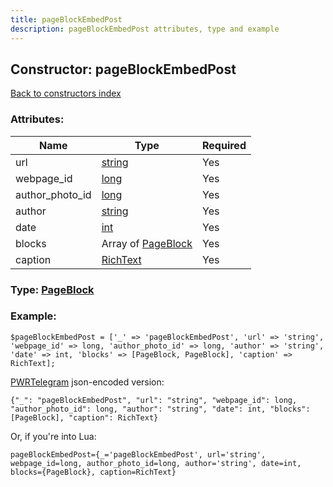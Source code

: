 ```yaml
---
title: pageBlockEmbedPost
description: pageBlockEmbedPost attributes, type and example
---
```

## Constructor: pageBlockEmbedPost  
[Back to constructors index](index.md)



### Attributes:

| Name     |    Type       | Required |
|----------|---------------|----------|
|url|[string](../types/string.md) | Yes|
|webpage\_id|[long](../types/long.md) | Yes|
|author\_photo\_id|[long](../types/long.md) | Yes|
|author|[string](../types/string.md) | Yes|
|date|[int](../types/int.md) | Yes|
|blocks|Array of [PageBlock](../types/PageBlock.md) | Yes|
|caption|[RichText](../types/RichText.md) | Yes|



### Type: [PageBlock](../types/PageBlock.md)


### Example:

```
$pageBlockEmbedPost = ['_' => 'pageBlockEmbedPost', 'url' => 'string', 'webpage_id' => long, 'author_photo_id' => long, 'author' => 'string', 'date' => int, 'blocks' => [PageBlock, PageBlock], 'caption' => RichText];
```  

[PWRTelegram](https://pwrtelegram.xyz) json-encoded version:

```
{"_": "pageBlockEmbedPost", "url": "string", "webpage_id": long, "author_photo_id": long, "author": "string", "date": int, "blocks": [PageBlock], "caption": RichText}
```


Or, if you're into Lua:  


```
pageBlockEmbedPost={_='pageBlockEmbedPost', url='string', webpage_id=long, author_photo_id=long, author='string', date=int, blocks={PageBlock}, caption=RichText}

```


